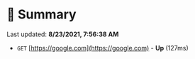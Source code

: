 # 📖 Summary
Last updated: **8/23/2021, 7:56:38 AM**

- `GET` [https://google.com](https://google.com) - **Up** (127ms)

